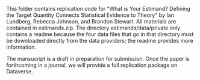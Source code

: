 This folder contains replication code for "What is Your Estimand? Defining the Target Quantity Connects Statistical Evidence to Theory" by Ian Lundberg, Rebecca Johnson, and Brandon Stewart.  All materials are contained in estimands.zip. The directory estimands/data/private only contains a readme because the four data files that go in that directory must be downloaded directly from the data providers; the readme provides more information.

The mansucript is a draft in preparation for submission. Once the paper is forthcoming in a journal, we will provide a full replication package on Dataverse.
